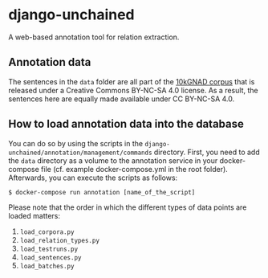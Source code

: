 # django-unchained
A web-based annotation tool for relation extraction.

## Annotation data
The sentences in the `data` folder are all part of the [10kGNAD corpus](https.//www.github.com/tblock/10kGNAD) that is released under a Creative Commons BY-NC-SA 4.0 license. As a result, the sentences here are equally made available under CC BY-NC-SA 4.0. 

## How to load annotation data into the database
You can do so by using the scripts in the `django-unchained/annotation/management/commands` directory.
First, you need to add the `data` directory as a volume to the annotation service in your docker-compose file (cf. example docker-compose.yml in the root folder).
Afterwards, you can execute the scripts as follows:
```
$ docker-compose run annotation [name_of_the_script]
```

Please note that the order in which the different types of data points are loaded matters:
1. `load_corpora.py`
2. `load_relation_types.py`
3. `load_testruns.py`
4. `load_sentences.py`
5. `load_batches.py`
